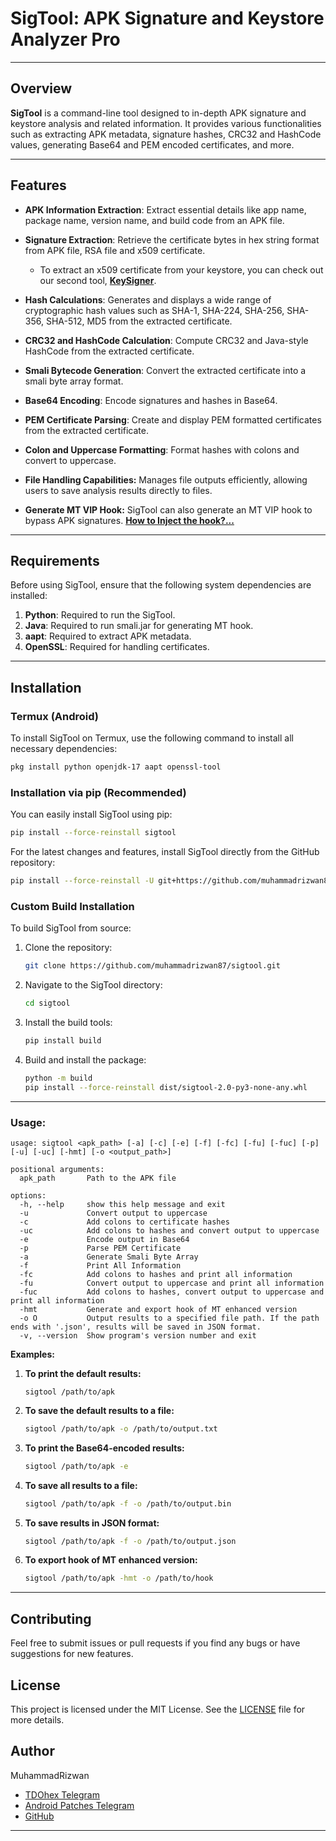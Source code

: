 # SigTool: APK Signature and Keystore Analyzer Pro

---

## Overview
**SigTool** is a command-line tool designed to in-depth APK signature and keystore analysis and related information. It provides various functionalities such as extracting APK metadata, signature hashes, CRC32 and HashCode values, generating Base64 and PEM encoded certificates, and more.

---

## Features
- **APK Information Extraction**: Extract essential details like app name, package name, version name, and build code from an APK file.

- **Signature Extraction**: Retrieve the certificate bytes in hex string format from APK file, RSA file and x509 certificate.

    - To extract an x509 certificate from your keystore, you can check out our second tool, **[KeySigner](https://github.com/muhammadrizwan87/keysigner)**.

- **Hash Calculations**: Generates and displays a wide range of cryptographic hash values such as SHA-1, SHA-224, SHA-256, SHA-356, SHA-512, MD5 from the extracted certificate.

- **CRC32 and HashCode Calculation**: Compute CRC32 and Java-style HashCode from the extracted certificate.

- **Smali Bytecode Generation**: Convert the extracted certificate into a smali byte array format.

- **Base64 Encoding**: Encode signatures and hashes in Base64.

- **PEM Certificate Parsing**: Create and display PEM formatted certificates from the extracted certificate.

- **Colon and Uppercase Formatting**: Format hashes with colons and convert to uppercase.

- **File Handling Capabilities:** Manages file outputs efficiently, allowing users to save analysis results directly to files.

- **Generate MT VIP Hook:** SigTool can also generate an MT VIP hook to bypass APK signatures. **[How to Inject the hook?...](https://github.com/muhammadrizwan87/sigtool/tree/main/sigtool/sighooks/mt_enhanced_hook#to-inject-hook-on-target-apk)**

---

## Requirements

Before using SigTool, ensure that the following system dependencies are installed:

1. **Python**: Required to run the SigTool.
2. **Java**: Required to run smali.jar for generating MT hook.
3. **aapt**: Required to extract APK metadata.
4. **OpenSSL**: Required for handling certificates.

---

## Installation

### Termux (Android)

To install SigTool on Termux, use the following command to install all necessary dependencies:

  ```bash
  pkg install python openjdk-17 aapt openssl-tool
  ```

### Installation via pip (Recommended)

You can easily install SigTool using pip:

  ```bash
  pip install --force-reinstall sigtool
  ```

For the latest changes and features, install SigTool directly from the GitHub repository:

  ```bash
  pip install --force-reinstall -U git+https://github.com/muhammadrizwan87/sigtool.git
  ```

### Custom Build Installation

To build SigTool from source:

1. Clone the repository:

    ```bash
    git clone https://github.com/muhammadrizwan87/sigtool.git
    ```

2. Navigate to the SigTool directory:

    ```bash
    cd sigtool
    ```

3. Install the build tools:

    ```bash
    pip install build
    ```

4. Build and install the package:

    ```bash
    python -m build
    pip install --force-reinstall dist/sigtool-2.0-py3-none-any.whl
    ```

---


### **Usage:**

```
usage: sigtool <apk_path> [-a] [-c] [-e] [-f] [-fc] [-fu] [-fuc] [-p] [-u] [-uc] [-hmt] [-o <output_path>]

positional arguments:
  apk_path       Path to the APK file

options:
  -h, --help     show this help message and exit
  -u             Convert output to uppercase
  -c             Add colons to certificate hashes
  -uc            Add colons to hashes and convert output to uppercase
  -e             Encode output in Base64
  -p             Parse PEM Certificate
  -a             Generate Smali Byte Array
  -f             Print All Information
  -fc            Add colons to hashes and print all information
  -fu            Convert output to uppercase and print all information
  -fuc           Add colons to hashes, convert output to uppercase and print all information
  -hmt           Generate and export hook of MT enhanced version
  -o O           Output results to a specified file path. If the path ends with '.json', results will be saved in JSON format.
  -v, --version  Show program's version number and exit
```

**Examples:**

1. **To print the default results:**
    ```badh
    sigtool /path/to/apk
    ```

2. **To save the default results to a file:**
    ```bash
    sigtool /path/to/apk -o /path/to/output.txt
    ```

3. **To print the Base64-encoded results:**
    ```bash
    sigtool /path/to/apk -e
    ```

4. **To save all results to a file:**
    ```bash
    sigtool /path/to/apk -f -o /path/to/output.bin
    ```
5. **To save results in JSON format:**
    ```bash
    sigtool /path/to/apk -f -o /path/to/output.json
    ```

6. **To export hook of MT enhanced version:**
    ```bash
    sigtool /path/to/apk -hmt -o /path/to/hook
    ```

---

## Contributing
Feel free to submit issues or pull requests if you find any bugs or have suggestions for new features.

## License
This project is licensed under the MIT License. See the [LICENSE](https://github.com/muhammadrizwan87/sigtool/blob/main/LICENSE) file for more details.

## Author
MuhammadRizwan
- [TDOhex Telegram](https://TDOhex.t.me)  
- [Android Patches Telegram](https://Android_Patches.t.me)  
- [GitHub](https://github.com/MuhammadRizwan87)

---